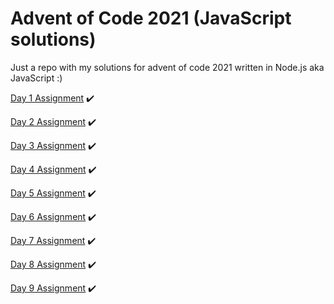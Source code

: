 # Advent of Code 2021 (JavaScript solutions)

Just a repo with my solutions for advent of code 2021 written in Node.js aka JavaScript :)

[Day 1 Assignment](https://adventofcode.com/2021/day/1) :heavy_check_mark:

[Day 2 Assignment](https://adventofcode.com/2021/day/2) :heavy_check_mark:

[Day 3 Assignment](https://adventofcode.com/2021/day/3) :heavy_check_mark:

[Day 4 Assignment](https://adventofcode.com/2021/day/4) :heavy_check_mark:

[Day 5 Assignment](https://adventofcode.com/2021/day/5) :heavy_check_mark:

[Day 6 Assignment](https://adventofcode.com/2021/day/6) :heavy_check_mark:

[Day 7 Assignment](https://adventofcode.com/2021/day/7) :heavy_check_mark:

[Day 8 Assignment](https://adventofcode.com/2021/day/8) :heavy_check_mark:

[Day 9 Assignment](https://adventofcode.com/2021/day/9) :heavy_check_mark:
